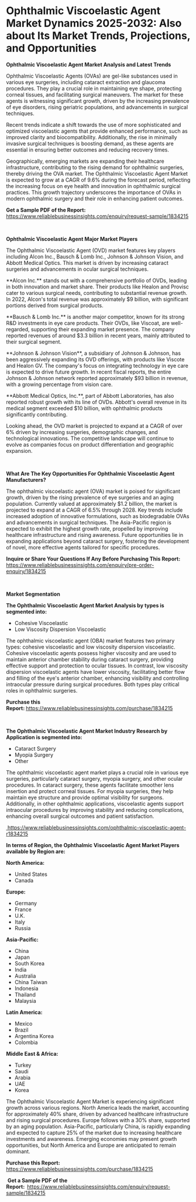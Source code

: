 <p><h1>Ophthalmic Viscoelastic Agent Market Dynamics 2025-2032: Also about Its Market Trends, Projections, and Opportunities</h1></p><p><strong>Ophthalmic Viscoelastic Agent Market Analysis and Latest Trends</strong></p>
<p><p>Ophthalmic Viscoelastic Agents (OVAs) are gel-like substances used in various eye surgeries, including cataract extraction and glaucoma procedures. They play a crucial role in maintaining eye shape, protecting corneal tissues, and facilitating surgical maneuvers. The market for these agents is witnessing significant growth, driven by the increasing prevalence of eye disorders, rising geriatric populations, and advancements in surgical techniques.</p><p>Recent trends indicate a shift towards the use of more sophisticated and optimized viscoelastic agents that provide enhanced performance, such as improved clarity and biocompatibility. Additionally, the rise in minimally invasive surgical techniques is boosting demand, as these agents are essential in ensuring better outcomes and reducing recovery times. </p><p>Geographically, emerging markets are expanding their healthcare infrastructure, contributing to the rising demand for ophthalmic surgeries, thereby driving the OVA market. The Ophthalmic Viscoelastic Agent Market is expected to grow at a CAGR of 9.6% during the forecast period, reflecting the increasing focus on eye health and innovation in ophthalmic surgical practices. This growth trajectory underscores the importance of OVAs in modern ophthalmic surgery and their role in enhancing patient outcomes.</p></p>
<p><strong>Get a Sample PDF of the Report:&nbsp;</strong> <a href="https://www.reliablebusinessinsights.com/enquiry/request-sample/1834215?utm_campaign=2247&utm_medium=2&utm_source=Github&utm_content=ia&utm_term=19042025&utm_id=ophthalmic-viscoelastic-agent">https://www.reliablebusinessinsights.com/enquiry/request-sample/1834215</a></p>
<p>&nbsp;</p>
<p><strong>Ophthalmic Viscoelastic Agent Major Market Players</strong></p>
<p><p>The Ophthalmic Viscoelastic Agent (OVD) market features key players including Alcon Inc., Bausch & Lomb Inc., Johnson & Johnson Vision, and Abbott Medical Optics. This market is driven by increasing cataract surgeries and advancements in ocular surgical techniques.</p><p>**Alcon Inc.** stands out with a comprehensive portfolio of OVDs, leading in both innovation and market share. Their products like Healon and Provisc cater to various surgical needs, contributing to substantial revenue growth. In 2022, Alcon's total revenue was approximately $9 billion, with significant portions derived from surgical products.</p><p>**Bausch & Lomb Inc.** is another major competitor, known for its strong R&D investments in eye care products. Their OVDs, like Viscoat, are well-regarded, supporting their expanding market presence. The company reported revenues of around $3.3 billion in recent years, mainly attributed to their surgical segment.</p><p>**Johnson & Johnson Vision**, a subsidiary of Johnson & Johnson, has been aggressively expanding its OVD offerings, with products like Viscote and Healon GV. The company's focus on integrating technology in eye care is expected to drive future growth. In recent fiscal reports, the entire Johnson & Johnson network reported approximately $93 billion in revenue, with a growing percentage from vision care.</p><p>**Abbott Medical Optics, Inc.**, part of Abbott Laboratories, has also reported robust growth with its line of OVDs. Abbott's overall revenue in its medical segment exceeded $10 billion, with ophthalmic products significantly contributing.</p><p>Looking ahead, the OVD market is projected to expand at a CAGR of over 6% driven by increasing surgeries, demographic changes, and technological innovations. The competitive landscape will continue to evolve as companies focus on product differentiation and geographic expansion.</p></p>
<p>&nbsp;</p>
<p><strong>What Are The Key Opportunities For Ophthalmic Viscoelastic Agent Manufacturers?</strong></p>
<p><p>The ophthalmic viscoelastic agent (OVA) market is poised for significant growth, driven by the rising prevalence of eye surgeries and an aging population. Currently valued at approximately $1.2 billion, the market is projected to expand at a CAGR of 6.5% through 2028. Key trends include increased adoption of innovative formulations, such as biodegradable OVAs and advancements in surgical techniques. The Asia-Pacific region is expected to exhibit the highest growth rate, propelled by improving healthcare infrastructure and rising awareness. Future opportunities lie in expanding applications beyond cataract surgery, fostering the development of novel, more effective agents tailored for specific procedures.</p></p>
<p><strong>Inquire or Share Your Questions If Any Before Purchasing This Report:</strong> <a href="https://www.reliablebusinessinsights.com/enquiry/pre-order-enquiry/1834215?utm_campaign=2247&utm_medium=2&utm_source=Github&utm_content=ia&utm_term=19042025&utm_id=ophthalmic-viscoelastic-agent">https://www.reliablebusinessinsights.com/enquiry/pre-order-enquiry/1834215</a></p>
<p>&nbsp;</p>
<p><strong>Market Segmentation</strong></p>
<p><strong>The Ophthalmic Viscoelastic Agent Market Analysis by types is segmented into:</strong></p>
<p><ul><li>Cohesive Viscoelastic</li><li>Low Viscosity Dispersion Viscoelastic</li></ul></p>
<p><p>The ophthalmic viscoelastic agent (OBA) market features two primary types: cohesive viscoelastic and low viscosity dispersion viscoelastic. Cohesive viscoelastic agents possess higher viscosity and are used to maintain anterior chamber stability during cataract surgery, providing effective support and protection to ocular tissues. In contrast, low viscosity dispersion viscoelastic agents have lower viscosity, facilitating better flow and filling of the eye's anterior chamber, enhancing visibility and controlling intraocular pressure during surgical procedures. Both types play critical roles in ophthalmic surgeries.</p></p>
<p><strong>Purchase this Report:&nbsp;</strong><a href="https://www.reliablebusinessinsights.com/purchase/1834215?utm_campaign=2247&utm_medium=2&utm_source=Github&utm_content=ia&utm_term=19042025&utm_id=ophthalmic-viscoelastic-agent">https://www.reliablebusinessinsights.com/purchase/1834215</a></p>
<p>&nbsp;</p>
<p><strong>The Ophthalmic Viscoelastic Agent Market Industry Research by Application is segmented into:</strong></p>
<p><ul><li>Cataract Surgery</li><li>Myopia Surgery</li><li>Other</li></ul></p>
<p><p>The ophthalmic viscoelastic agent market plays a crucial role in various eye surgeries, particularly cataract surgery, myopia surgery, and other ocular procedures. In cataract surgery, these agents facilitate smoother lens insertion and protect corneal tissues. For myopia surgeries, they help maintain eye structure and provide optimal visibility for surgeons. Additionally, in other ophthalmic applications, viscoelastic agents support intraocular procedures by improving stability and reducing complications, enhancing overall surgical outcomes and patient satisfaction.</p></p>
<p><a href="https://www.reliablebusinessinsights.com/ophthalmic-viscoelastic-agent-r1834215?utm_campaign=2247&utm_medium=2&utm_source=Github&utm_content=ia&utm_term=19042025&utm_id=ophthalmic-viscoelastic-agent">&nbsp;https://www.reliablebusinessinsights.com/ophthalmic-viscoelastic-agent-r1834215</a></p>
<p><strong>In terms of Region, the Ophthalmic Viscoelastic Agent Market Players available by Region are:</strong></p>
<p>
    <p> <strong> North America: </strong>
        <ul>
            <li>United States</li>
            <li>Canada</li>
        </ul>
        </p> 
    <p> <strong> Europe: </strong>
        <ul>
            <li>Germany</li>
            <li>France</li>
            <li>U.K.</li>
            <li>Italy</li>
            <li>Russia</li>
        </ul>
        </p> 
    <p> <strong> Asia-Pacific: </strong>
        <ul>
            <li>China</li>
            <li>Japan</li>
            <li>South Korea</li>
            <li>India</li>
            <li>Australia</li>
            <li>China Taiwan</li>
            <li>Indonesia</li>
            <li>Thailand</li>
            <li>Malaysia</li>
        </ul>
        </p> 
    <p> <strong> Latin America: </strong>
        <ul>
            <li>Mexico</li>
            <li>Brazil</li>
            <li>Argentina Korea</li>
            <li>Colombia</li>
        </ul>
        </p> 
    <p> <strong> Middle East & Africa: </strong>
        <ul>
            <li>Turkey</li>
            <li>Saudi</li>
            <li>Arabia</li>
            <li>UAE</li>
            <li>Korea</li>
        </ul>
    </p>
    </p>
<p><p>The Ophthalmic Viscoelastic Agent Market is experiencing significant growth across various regions. North America leads the market, accounting for approximately 40% share, driven by advanced healthcare infrastructure and rising surgical procedures. Europe follows with a 30% share, supported by an aging population. Asia-Pacific, particularly China, is rapidly expanding and expected to capture 25% of the market due to increasing healthcare investments and awareness. Emerging economies may present growth opportunities, but North America and Europe are anticipated to remain dominant.</p></p>
<p><strong>Purchase this Report: </strong><a href="https://www.reliablebusinessinsights.com/purchase/1834215?utm_campaign=2247&utm_medium=2&utm_source=Github&utm_content=ia&utm_term=19042025&utm_id=ophthalmic-viscoelastic-agent">https://www.reliablebusinessinsights.com/purchase/1834215</a></p>
<p>&nbsp;<strong>Get a Sample PDF of the Report:&nbsp;&nbsp;</strong><a href="https://www.reliablebusinessinsights.com/enquiry/request-sample/1834215?utm_campaign=2247&utm_medium=2&utm_source=Github&utm_content=ia&utm_term=19042025&utm_id=ophthalmic-viscoelastic-agent">https://www.reliablebusinessinsights.com/enquiry/request-sample/1834215</a></p>
<p><strong></strong></p>
<p><p></p><p></p><p></p></p>